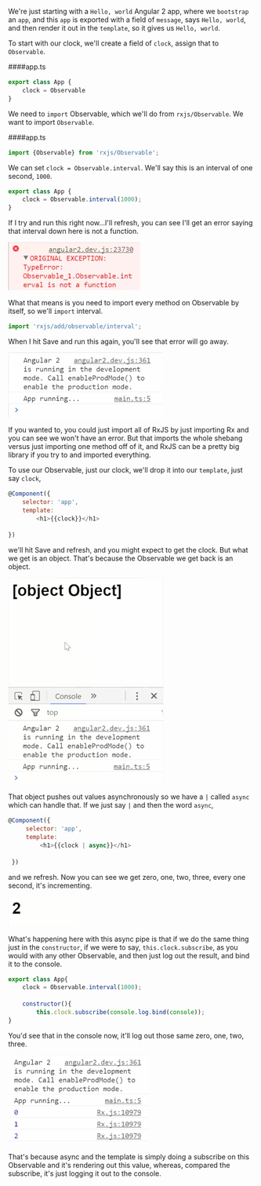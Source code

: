 We're just starting with a `Hello, world` Angular 2 app, where we `bootstrap` an `app`, and this `app` is exported with a field of `message`, says `Hello, world`, and then render it out in the `template`, so it gives us `Hello, world`.

To start with our clock, we'll create a field of `clock`, assign that to `Observable`. 

####app.ts
```javascript
export class App {
    clock = Observable
}
```

We need to `import` Observable, which we'll do from `rxjs/Observable`. We want to import `Observable`.

####app.ts
```javascript
import {Observable} from 'rxjs/Observable';
```

We can set `clock = Observable.interval`. We'll say this is an interval of one second, `1000`. 

```javascript
export class App {
    clock = Observable.interval(1000);
}
```

If I try and run this right now...I'll refresh, you can see I'll get an error saying that interval down here is not a function.

![Interval is not a function](../images/angular-2-render-an-observable-with-the-async-pipe-interval-error.png)

What that means is you need to import every method on Observable by itself, so we'll `import` interval. 

```javascript
import 'rxjs/add/observable/interval';
```

When I hit Save and run this again, you'll see that error will go away.

![Error is gone](../images/angular-2-render-an-observable-with-the-async-pipe-error-gone.png)

If you wanted to, you could just import all of RxJS by just importing Rx and you can see we won't have an error. But that imports the whole shebang versus just importing one method off of it, and RxJS can be a pretty big library if you try to and imported everything.

To use our Observable, just our clock, we'll drop it into our `template`, just say `clock`, 

```javascript
@Component({
    selector: 'app',
    template:
        <h1>{{clock}}</h1>

})
```

we'll hit Save and refresh, and you might expect to get the clock. But what we get is an object. That's because the Observable we get back is an object.

![We get an object](../images/angular-2-render-an-observable-with-the-async-pipe-object-Object.png)

That object pushes out values asynchronously so we have a `|` called `async` which can handle that. If we just say `|` and then the word `async`,

```javascript
@Component({
     selector: 'app',
     template:
         <h1>{{clock | async}}</h1>
 
 })
```

and we refresh. Now you can see we get zero, one, two, three, every one second, it's incrementing.

![It's now incrementing](../images/angular-2-render-an-observable-with-the-async-pipe-incrementing.png)

What's happening here with this async pipe is that if we do the same thing just in the `constructor`, if we were to say, `this.clock.subscribe`, as you would with any other Observable, and then just log out the result, and bind it to the console. 

```javascript
export class App{
    clock = Observable.interval(1000);

    constructor(){
        this.clock.subscribe(console.log.bind(console));
}
```

You'd see that in the console now, it'll log out those same zero, one, two, three.

![Incrementing in the console](../images/angular-2-render-an-observable-with-the-async-pipe-incrementing-in-console.png)

That's because async and the template is simply doing a subscribe on this Observable and it's rendering out this value, whereas, compared the subscribe, it's just logging it out to the console.